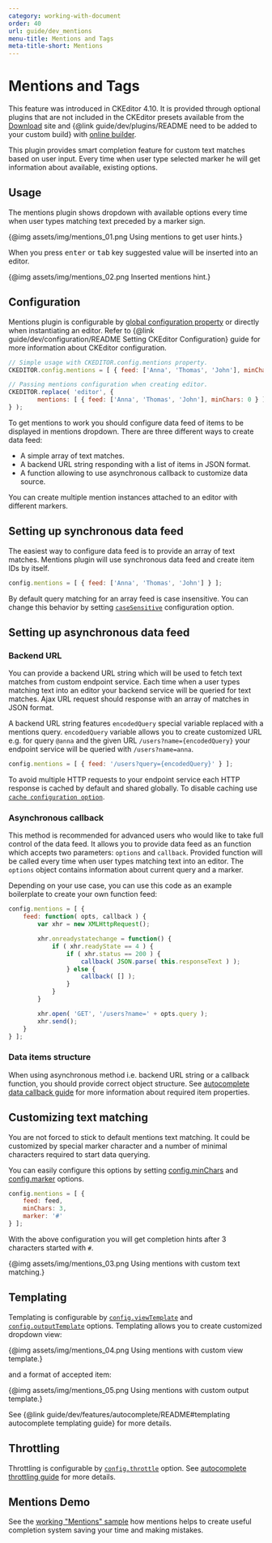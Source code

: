 ```yaml
---
category: working-with-document
order: 40
url: guide/dev_mentions
menu-title: Mentions and Tags
meta-title-short: Mentions
---
```

<!--
Copyright (c) 2003-2018, CKSource - Frederico Knabben. All rights reserved.
For licensing, see LICENSE.md.
-->

# Mentions and Tags

<info-box info="">
    This feature was introduced in CKEditor 4.10. It is provided through optional plugins that are not included in the CKEditor presets available from the <a href="https://ckeditor.com/ckeditor-4/download/">Download</a> site and {@link guide/dev/plugins/README need to be added to your custom build} with <a href="https://ckeditor.com/cke4/builder">online builder</a>.
</info-box>

This plugin provides smart completion feature for custom text matches based on user input. Every time when user type selected marker he will get information about available, existing options.

## Usage

The mentions plugin shows dropdown with available options every time when user types matching text preceded by a marker sign.

{@img assets/img/mentions_01.png Using mentions to get user hints.}

When you press <kbd>enter</kbd> or <kbd>tab</kbd> key suggested value will be inserted into an editor. 

{@img assets/img/mentions_02.png Inserted mentions hint.}

## Configuration

Mentions plugin is configurable by [global configuration property](https://docs.ckeditor.com/ckeditor4/docs/#!/api/CKEDITOR_config#cfg-mentions) or directly when instantiating an editor. Refer to {@link guide/dev/configuration/README Setting CKEditor Configuration} guide for more information about CKEditor configuration.

```javascript
// Simple usage with CKEDITOR.config.mentions property.
CKEDITOR.config.mentions = [ { feed: ['Anna', 'Thomas', 'John'], minChars: 0 } ];

// Passing mentions configuration when creating editor.
CKEDITOR.replace( 'editor', {
		mentions: [ { feed: ['Anna', 'Thomas', 'John'], minChars: 0 } ]
} );
```

To get mentions to work you should configure data feed of items to be displayed in mentions dropdown. There are three different ways to create data feed:

* A simple array of text matches.
* A backend URL string responding with a list of items in JSON format.
* A function allowing to use asynchronous callback to customize data source.

You can create multiple mention instances attached to an editor with different markers.

## Setting up synchronous data feed

The easiest way to configure data feed is to provide an array of text matches. Mentions plugin will use synchronous data feed and create item IDs by itself.

```javascript
config.mentions = [ { feed: ['Anna', 'Thomas', 'John'] } ];
```

By default query matching for an array feed is case insensitive. You can change this behavior by setting [`caseSensitive`](https://docs.ckeditor.com/ckeditor4/docs/#!/api/CKEDITOR_plugins_mentions_configDefinition#property-caseSensitive) configuration option.

## Setting up asynchronous data feed

### Backend URL 

You can provide a backend URL string which will be used to fetch text matches from custom endpoint service. Each time when a user types matching text into an editor your backend service will be queried for text matches. Ajax URL request should response with an array of matches in JSON format.

A backend URL string features `encodedQuery` special variable replaced with a mentions query. `encodedQuery` variable allows you to create customized URL e.g. for query `@anna` and the given URL `/users?name={encodedQuery}` your endpoint service will be queried with `/users?name=anna`.

```javascript
config.mentions = [ { feed: '/users?query={encodedQuery}' } ];
```

To avoid multiple HTTP requests to your endpoint service each HTTP response is cached by default and shared globally. To disable caching use [`cache configuration option`](https://docs.ckeditor.com/ckeditor4/docs/#!/api/CKEDITOR_plugins_mentions_configDefinition#property-cache).

### Asynchronous callback

This method is recommended for advanced users who would like to take full control of the data feed. It allows you to provide data feed as an function which accepts two parameters: `options` and `callback`. Provided function will be called every time when user types matching text into an editor. The `options` object contains information about current query and a marker.

Depending on your use case, you can use this code as an example boilerplate to create your own function feed:

```javascript
config.mentions = [ {
	feed: function( opts, callback ) {
		var xhr = new XMLHttpRequest();

		xhr.onreadystatechange = function() {
			if ( xhr.readyState == 4 ) {
				if ( xhr.status == 200 ) {
					callback( JSON.parse( this.responseText ) );
				} else {
					callback( [] );
				}
			}
		}

		xhr.open( 'GET', '/users?name=' + opts.query );
		xhr.send();
	}
} ];
```

### Data items structure

When using asynchronous method i.e. backend URL string or a callback function, you should provide correct object structure. See [autocomplete data callback guide](https://docs.ckeditor.com/ckeditor4/!#/guide/dev_autocomplete#templating) for more information about required item properties.

## Customizing text matching

You are not forced to stick to default mentions text matching. It could be customized by special marker character and a number of minimal characters required to start data querying.

You can easily configure this options by setting [config.minChars](https://docs.ckeditor.com/ckeditor4/docs/#!/api/CKEDITOR_mentions_configDefinition#property-minChars) and [config.marker](https://docs.ckeditor.com/ckeditor4/docs/#!/api/CKEDITOR_mentions_configDefinition#property-marker) options.

```javascript
config.mentions = [ {
	feed: feed,
	minChars: 3,
	marker: '#'
} ];
```

With the above configuration you will get completion hints after 3 characters started with `#`.


{@img assets/img/mentions_03.png Using mentions with custom text matching.}

## Templating

Templating is configurable by [`config.viewTemplate`](https://docs.ckeditor.com/ckeditor4/docs/#!/api/CKEDITOR_mentions_configDefinition#property-viewTemplate) and [`config.outputTemplate`](https://docs.ckeditor.com/ckeditor4/docs/#!/api/CKEDITOR_mentions_configDefinition#property-outputTemplate) options. Templating allows you to create customized dropdown view:

{@img assets/img/mentions_04.png Using mentions with custom view template.}


and a format of accepted item:

{@img assets/img/mentions_05.png Using mentions with custom output template.}

See {@link guide/dev/features/autocomplete/README#templating autocomplete templating guide} for more details.

## Throttling

Throttling is configurable by [`config.throttle`](https://docs.ckeditor.com/ckeditor4/docs/#!/api/CKEDITOR_mentions_configDefinition#property-throttle) option. See [autocomplete throttling guide](https://docs.ckeditor.com/ckeditor4/!#/guide/dev_autocomplete#templating) for more details.

## Mentions Demo

See the [working "Mentions" sample](https://sdk.ckeditor.com/samples/mentions.html) how mentions helps to create useful completion system saving your time and making mistakes.
